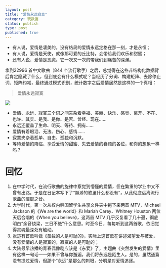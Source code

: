 ```yaml
---
layout: post
title: "爱情永远寂寞"
category: 玩数据
status: publish
type: post
published: true
---
```


- 有人说，爱情是凄美的，没有结局的爱情永远定格在那一刻，才是永恒；
- 有人说，爱情是天使，就像那可爱的丘比特，会带给我们欢乐和甜蜜；
- 还有人说，爱情是恶魔，它一次又一次的带我们到痛苦的深渊。

拿到22996 首中文歌曲（844 个流行歌手）之后，总觉得在这些非结构化数据背后肯定隐藏了什么，但到底会有什么模式呢？当经历了分词、构建矩阵、去除停止词、矩阵约减，最终通过模式识别，统计数字之后爱情居然是这样的一个真相：

> 爱情永远寂寞

<img src="https://pic-1300049111.cos.ap-beijing.myqcloud.com/img/20201225112535.png"/>


* 爱情、永远、寂寞三个词之间夹杂着幸福、美丽、快乐、感觉、离开、不在、也许、其实、是我、是你、是否、曾经、现在……
* 永远还覆盖了生命、明天、等待、拥有……
* 爱情有着眼泪、无法、伤心、感情……
* 寂寞夹杂着孤单、自由、孤独和沉默。
* 等待爱情的降临、享受爱情的甜蜜、失去爱情的眷顾的各位，和你的想象一样吗？

# 回忆

1. 在中学时代，在流行歌曲的旋律中察觉到懵懂的爱情，但在繁重的学业中又不曾有出路。于是在日记本写下了“飘渺的歌里什么都没有”，从此彻底远离流行歌曲的靡靡之音。
2. 大学时代，第一次从校内韩国留学生共享文件夹中拖下来两首 MTV，Michael Jackson 的《We are the world》和 Mariah Carey、Whitney Houston 两位天后合唱的《When you believe》，这两首 MTV 几乎反复看了几十遍，彻底明白“余音绕梁，三日不绝”什么意思。时至今日，每每听到这两首歌，依旧觉得灵魂最深处有触动。
4. 张楚有首歌叫做《孤独的人是可耻的》，实际上这首歌在讲述渴望爱与被爱，没有爱情的人是寂寞的，寂寞的人是可耻的；
5. 大陆最早热播的青春偶像剧应该是《东爱》了，主题曲《突然发生的爱情》里有这样一句话——如果不曾与你邂逅，我们将永远是陌生人。是的，虽然通篇没有提过爱情，但那个“永远”是那么的刺眼，分明是对爱情追逐。
